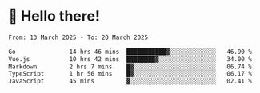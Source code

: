 # 👋 Hello there!

<!--START_SECTION:waka-->

```txt
From: 13 March 2025 - To: 20 March 2025

Go               14 hrs 46 mins  ███████████▓░░░░░░░░░░░░░   46.90 %
Vue.js           10 hrs 42 mins  ████████▓░░░░░░░░░░░░░░░░   34.00 %
Markdown         2 hrs 7 mins    █▓░░░░░░░░░░░░░░░░░░░░░░░   06.74 %
TypeScript       1 hr 56 mins    █▓░░░░░░░░░░░░░░░░░░░░░░░   06.17 %
JavaScript       45 mins         ▓░░░░░░░░░░░░░░░░░░░░░░░░   02.41 %
```

<!--END_SECTION:waka-->
